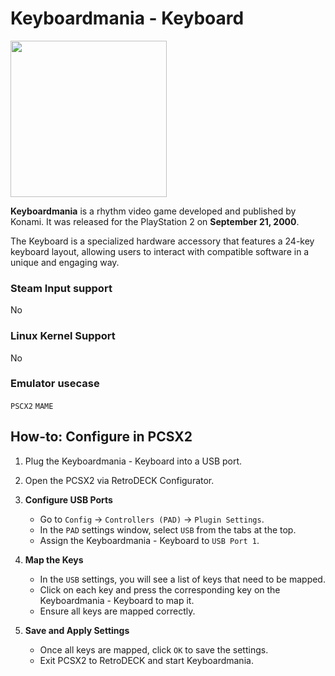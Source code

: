 # Keyboardmania - Keyboard

<img src="../../../wiki_images/controllers/keyboardmania-keyboard.png" width="250">

**Keyboardmania** is a rhythm video game developed and published by Konami. It was released for the PlayStation 2 on **September 21, 2000**. 

The Keyboard is a specialized hardware accessory that features a 24-key keyboard layout, allowing users to interact with compatible software in a unique and engaging way.


### Steam Input support

No

### Linux Kernel Support

No

### Emulator usecase

`PSCX2` `MAME`

## How-to: Configure in PCSX2

1. Plug the Keyboardmania - Keyboard into a USB port.

2. Open the PCSX2 via RetroDECK Configurator.

3. **Configure USB Ports**
   - Go to `Config` -> `Controllers (PAD)` -> `Plugin Settings`.
   - In the `PAD` settings window, select `USB` from the tabs at the top.
   - Assign the Keyboardmania - Keyboard to `USB Port 1`.
   
4. **Map the Keys**

   - In the `USB` settings, you will see a list of keys that need to be mapped.
   - Click on each key and press the corresponding key on the Keyboardmania - Keyboard to map it.
   - Ensure all keys are mapped correctly.
   
6. **Save and Apply Settings**
   - Once all keys are mapped, click `OK` to save the settings.
   - Exit PCSX2 to RetroDECK and start Keyboardmania.
